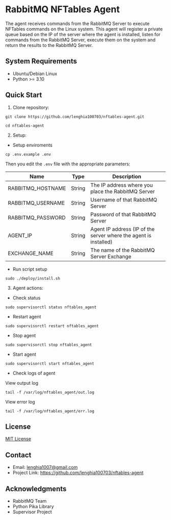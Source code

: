 # RabbitMQ NFTables Agent

The agent receives commands from the RabbitMQ Server to execute NFTables commands on the Linux system. This agent will register a private queue based on the IP of the server where the agent is installed, listen for commands from the RabbitMQ Server, execute them on the system and return the results to the RabbitMQ Server.

## System Requirements

- Ubuntu/Debian Linux
- Python >= 3.10

## Quick Start

1. Clone repository:
```
git clone https://github.com/lenghia100703/nftables-agent.git
```
```
cd nftables-agent
```

2. Setup:
- Setup enviroments
```
cp .env.example .env
```
Then you edit the `.env` file with the appropriate parameters:

| Name              | Type   | Description                                                |
|-------------------|--------|------------------------------------------------------------|
| RABBITMQ_HOSTNAME | String | The IP address where you place the RabbitMQ Server         |
| RABBITMQ_USERNAME | String | Username of that RabbitMQ Server                           |
| RABBITMQ_PASSWORD | String | Password of that RabbitMQ Server                           |
| AGENT_IP          | String | Agent IP address (IP of the server where the agent is installed) |
| EXCHANGE_NAME     | String | The name of the RabbitMQ Server Exchange                       |

- Run script setup
```
sudo ./deploy/install.sh
```
3. Agent actions:
- Check status
```
sudo supervisorctl status nftables_agent
```
- Restart agent
```
sudo supervisorctl restart nftables_agent
```

- Stop agent
```
sudo supervisorctl stop nftables_agent
```

- Start agent
```
sudo supervisorctl start nftables_agent
```

- Check logs of agent

View output log
```
tail -f /var/log/nftables_agent/out.log
```
View error log
```
tail -f /var/log/nftables_agent/err.log
```
## License

[MIT License](LICENSE)

## Contact

- Email: lenghia1007@gmail.com
- Project Link: https://github.com/lenghia100703/nftables-agent

## Acknowledgments

- RabbitMQ Team
- Python Pika Library
- Supervisor Project
